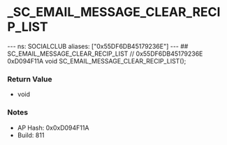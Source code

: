 # _SC_EMAIL_MESSAGE_CLEAR_RECIP_LIST

--- ns: SOCIALCLUB aliases: ["0x55DF6DB45179236E"] --- ## SC_EMAIL_MESSAGE_CLEAR_RECIP_LIST  // 0x55DF6DB45179236E 0xD094F11A void SC_EMAIL_MESSAGE_CLEAR_RECIP_LIST();

### Return Value
* void

### Notes
* AP Hash: 0x0xD094F11A
* Build: 811

